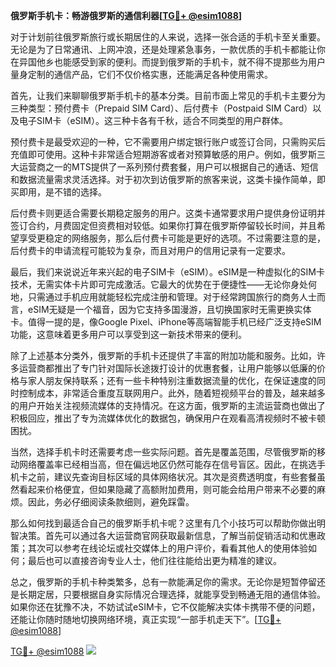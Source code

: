 **俄罗斯手机卡：畅游俄罗斯的通信利器[[TG💪+ @esim1088](https://t.me/s/esim1088)]**

对于计划前往俄罗斯旅行或长期居住的人来说，选择一张合适的手机卡至关重要。无论是为了日常通讯、上网冲浪，还是处理紧急事务，一款优质的手机卡都能让你在异国他乡也能感受到家的便利。而提到俄罗斯的手机卡，就不得不提那些为用户量身定制的通信产品，它们不仅价格实惠，还能满足各种使用需求。

首先，让我们来聊聊俄罗斯手机卡的基本分类。目前市面上常见的手机卡主要分为三种类型：预付费卡（Prepaid SIM Card）、后付费卡（Postpaid SIM Card）以及电子SIM卡（eSIM）。这三种卡各有千秋，适合不同类型的用户群体。

预付费卡是最受欢迎的一种，它不需要用户绑定银行账户或签订合同，只需购买后充值即可使用。这种卡非常适合短期游客或者对预算敏感的用户。例如，俄罗斯三大运营商之一的MTS提供了一系列预付费套餐，用户可以根据自己的通话、短信和数据流量需求灵活选择。对于初次到访俄罗斯的旅客来说，这类卡操作简单，即买即用，是不错的选择。

后付费卡则更适合需要长期稳定服务的用户。这类卡通常要求用户提供身份证明并签订合约，月费固定但资费相对较低。如果你打算在俄罗斯停留较长时间，并且希望享受更稳定的网络服务，那么后付费卡可能是更好的选项。不过需要注意的是，后付费卡的申请流程可能较为复杂，而且对用户的信用记录有一定要求。

最后，我们来说说近年来兴起的电子SIM卡（eSIM）。eSIM是一种虚拟化的SIM卡技术，无需实体卡片即可完成激活。它最大的优势在于便捷性——无论你身处何地，只需通过手机应用就能轻松完成注册和管理。对于经常跨国旅行的商务人士而言，eSIM无疑是一个福音，因为它支持多国漫游，且切换国家时无需更换实体卡。值得一提的是，像Google Pixel、iPhone等高端智能手机已经广泛支持eSIM功能，这意味着更多用户可以享受到这一新技术带来的便利。

除了上述基本分类外，俄罗斯的手机卡还提供了丰富的附加功能和服务。比如，许多运营商都推出了专门针对国际长途拨打设计的优惠套餐，让用户能够以低廉的价格与家人朋友保持联系；还有一些卡种特别注重数据流量的优化，在保证速度的同时控制成本，非常适合重度互联网用户。此外，随着短视频平台的普及，越来越多的用户开始关注视频流媒体的支持情况。在这方面，俄罗斯的主流运营商也做出了积极回应，推出了专为流媒体优化的数据包，确保用户在观看高清视频时不被卡顿困扰。

当然，选择手机卡时还需要考虑一些实际问题。首先是覆盖范围，尽管俄罗斯的移动网络覆盖率已经相当高，但在偏远地区仍然可能存在信号盲区。因此，在挑选手机卡之前，建议先查询目标区域的具体网络状况。其次是资费透明度，有些套餐虽然看起来价格便宜，但如果隐藏了高额附加费用，则可能会给用户带来不必要的麻烦。因此，务必仔细阅读条款细则，避免踩雷。

那么如何找到最适合自己的俄罗斯手机卡呢？这里有几个小技巧可以帮助你做出明智决策。首先可以通过各大运营商官网获取最新信息，了解当前促销活动和优惠政策；其次可以参考在线论坛或社交媒体上的用户评价，看看其他人的使用体验如何；最后也可以直接咨询专业人士，他们往往能给出更为精准的建议。

总之，俄罗斯的手机卡种类繁多，总有一款能满足你的需求。无论你是短暂停留还是长期定居，只要根据自身实际情况合理选择，就能享受到畅通无阻的通信体验。如果你还在犹豫不决，不妨试试eSIM卡，它不仅能解决实体卡携带不便的问题，还能让你随时随地切换网络环境，真正实现“一部手机走天下”。[[TG💪+ @esim1088](https://t.me/s/esim1088)]

[TG💪+ @esim1088](https://t.me/s/esim1088) ![](https://i.postimg.cc/4NQfJmqS/Snipaste-2025-05-13-00-14-12.png)